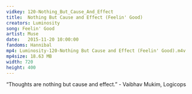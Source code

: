 ```yaml
---
vidkey: 120-Nothing_But_Cause_And_Effect
title:  Nothing But Cause and Effect (Feelin' Good)
creators: Luminosity
song: Feelin' Good
artist: Muse
date:   2015-11-20 10:00:00
fandoms: Hannibal
mp4: Luminosity-120-Nothing But Cause and Effect (Feelin' Good).m4v
mp4size: 18.63 MB
width: 720
height: 400
---
```


“Thoughts are nothing but cause and effect.”  -  Vaibhav Mukim, Logicops
  
